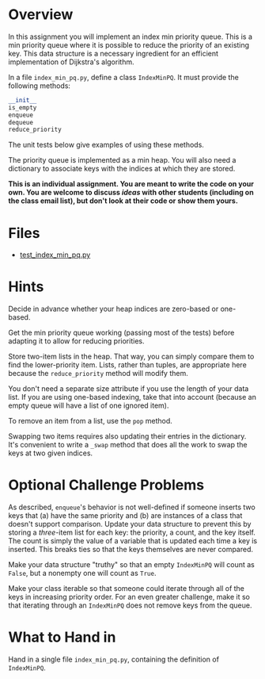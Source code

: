 # Overview

In this assignment you will implement an index min priority queue. This is a min priority queue where it is possible to reduce the priority of an existing key. This data structure is a necessary ingredient for an efficient implementation of Dijkstra's algorithm.

In a file `index_min_pq.py`, define a class `IndexMinPQ`. It must provide the following methods:

```python
__init__
is_empty
enqueue
dequeue
reduce_priority
```

The unit tests below give examples of using these methods.

The priority queue is implemented as a min heap. You will also need a dictionary to associate keys with the indices at which they are stored.

**This is an individual assignment. You are meant to write the code on your own. You are welcome to discuss *ideas* with other students (including on the class email list), but don't look at their code or show them yours.**

# Files

* [test_index_min_pq.py](../test/test_index_min_pq.py)

# Hints
Decide in advance whether your heap indices are zero-based or one-based.

Get the min priority queue working (passing most of the tests) before adapting it to allow for reducing priorities.

Store two-item lists in the heap. That way, you can simply compare them to find the lower-priority item. Lists, rather than tuples, are appropriate here because the `reduce_priority` method will modify them.

You don't need a separate size attribute if you use the length of your data list. If you are using one-based indexing, take that into account (because an empty queue will have a list of one ignored item).

To remove an item from a list, use the `pop` method.

Swapping two items requires also updating their entries in the dictionary. It's convenient to write a `_swap` method that does all the work to swap the keys at two given indices.

# Optional Challenge Problems
As described, `enqueue`'s behavior is not well-defined if someone inserts two keys that (a) have the same priority and (b) are instances of a class that doesn't support comparison. Update your data structure to prevent this by storing a *three*-item list for each key: the priority, a count, and the key itself. The count is simply the value of a variable that is updated each time a key is inserted. This breaks ties so that the keys themselves are never compared.

Make your data structure "truthy" so that an empty `IndexMinPQ` will count as `False`, but a nonempty one will count as `True`.

Make your class iterable so that someone could iterate through all of the keys in increasing priority order. For an even greater challenge, make it so that iterating through an `IndexMinPQ` does not remove keys from the queue.

# What to Hand in
Hand in a single file `index_min_pq.py`, containing the definition of `IndexMinPQ`.

